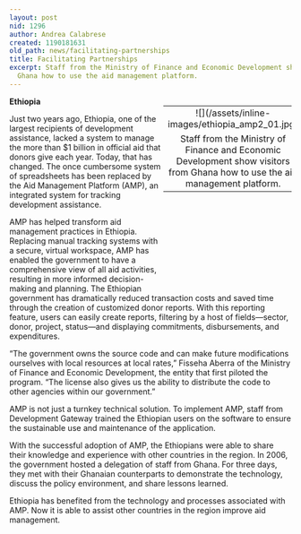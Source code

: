 ```yaml
---
layout: post
nid: 1296
author: Andrea Calabrese
created: 1190181631
old_path: news/facilitating-partnerships
title: Facilitating Partnerships
excerpt: Staff from the Ministry of Finance and Economic Development show visitors from
  Ghana how to use the aid management platform.
---
```


<table align="right" border="0" style="width:229px;height:312px;"><tbody><tr><td align="center" valign="middle">![](/assets/inline-images/ethiopia_amp2_01.jpg)</td></tr><tr><td align="center" valign="bottom">Staff from the Ministry of Finance and Economic Development show visitors from Ghana how to use the aid management platform.</td></tr></tbody></table>

**Ethiopia**

Just two years ago, Ethiopia, one of the largest recipients of development assistance, lacked a system to manage the more than $1 billion in official aid that donors give each year. Today, that has changed. The once cumbersome system of spreadsheets has been replaced by the Aid Management Platform (AMP), an integrated system for tracking development assistance.

AMP has helped transform aid management practices in Ethiopia. Replacing manual tracking systems with a secure, virtual workspace, AMP has enabled the government to have a comprehensive view of all aid activities, resulting in more informed decision-making and planning. The Ethiopian government has dramatically reduced transaction costs and saved time through the creation of customized donor reports. With this reporting feature, users can easily create reports, filtering by a host of fields—sector, donor, project, status—and displaying commitments, disbursements, and expenditures.

“The government owns the source code and can make future modifications ourselves with local resources at local rates,” Fisseha Aberra of the Ministry of Finance and Economic Development, the entity that first piloted the program. “The license also gives us the ability to distribute the code to other agencies within our government.”

AMP is not just a turnkey technical solution. To implement AMP, staff from Development Gateway trained the Ethiopian users on the software to ensure the sustainable use and maintenance of the application.

With the successful adoption of AMP, the Ethiopians were able to share their knowledge and experience with other countries in the region. In 2006, the government hosted a delegation of staff from Ghana. For three days, they met with their Ghanaian counterparts to demonstrate the technology, discuss the policy environment, and share lessons learned.

Ethiopia has benefited from the technology and processes associated with AMP. Now it is able to assist other countries in the region improve aid management.
